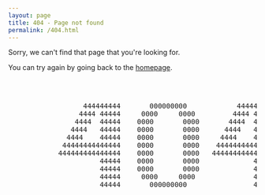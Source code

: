 ```yaml
---
layout: page
title: 404 - Page not found
permalink: /404.html
---
```


Sorry, we can't find that page that you're looking for. 

You can try again by going back to the [homepage](http://www.daniellerch.me).

<br><br>
<pre>
                  444444444       000000000            444444444 
                 4444 44444     0000     0000         4444 44444
                4444  44444    0000       0000       4444  44444
               4444   44444    0000       0000      4444   44444
              4444    44444    0000       0000     4444    44444
             44444444444444    0000       0000    44444444444444
            444444444444444    0000       0000   444444444444444
                      44444    0000       0000             44444
                      44444    0000       0000             44444
                      44444     0000     0000              44444
                      44444       000000000                44444
</pre>
<br><br>

<!--
[<img src="{{ site.baseurl }}/images/404.jpg" alt="Constructocat by https://github.com/jasoncostello" style="width: 400px;"/>]({{ site.baseurl }}/)
-->
